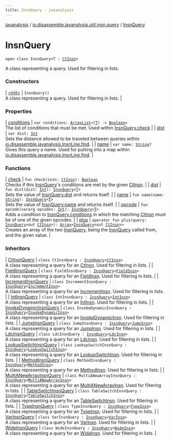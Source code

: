 ```yaml
---
title: InsnQuery - javanalysis
---
```


[javanalysis](../../index.html) / [io.disassemble.javanalysis.util.insn.query](../index.html) / [InsnQuery](./index.html)

# InsnQuery

`open class InsnQuery<T : `[`CtInsn`](../../io.disassemble.javanalysis.insn/-ct-insn/index.html)`>`

A class representing a query.
Used for filtering in lists.

### Constructors

| [&lt;init&gt;](-init-.html) | `InsnQuery()`<br>A class representing a query. Used for filtering in lists. |

### Properties

| [conditions](conditions.html) | `var conditions: `[`ArrayList`](https://kotlinlang.org/api/latest/jvm/stdlib/kotlin.collections/-array-list/index.html)`<(`[`T`](index.html#T)`) -> `[`Boolean`](https://kotlinlang.org/api/latest/jvm/stdlib/kotlin/-boolean/index.html)`>`<br>The list of conditions that must be met. Used within [InsnQuery.check](check.html) |
| [dist](dist.html) | `var dist: `[`Int`](https://kotlinlang.org/api/latest/jvm/stdlib/kotlin/-int/index.html)<br>Sets the distance allowed to be traveled between queries within [io.disassemble.javanalysis.InsnLine.find](../../io.disassemble.javanalysis/-insn-line/find.html). |
| [name](name.html) | `var name: `[`String`](https://kotlinlang.org/api/latest/jvm/stdlib/kotlin/-string/index.html)`?`<br>Gives this query a name. Used for putting into a map within [io.disassemble.javanalysis.InsnLine.find](../../io.disassemble.javanalysis/-insn-line/find.html). |

### Functions

| [check](check.html) | `fun check(insn: `[`CtInsn`](../../io.disassemble.javanalysis.insn/-ct-insn/index.html)`): `[`Boolean`](https://kotlinlang.org/api/latest/jvm/stdlib/kotlin/-boolean/index.html)<br>Checks if this [InsnQuery](./index.html)'s conditions are met by the given [CtInsn](../../io.disassemble.javanalysis.insn/-ct-insn/index.html). |
| [dist](dist.html) | `fun dist(dist: `[`Int`](https://kotlinlang.org/api/latest/jvm/stdlib/kotlin/-int/index.html)`): `[`InsnQuery`](./index.html)`<`[`T`](index.html#T)`>`<br>Sets the value of [InsnQuery.dist](dist.html) and returns itself. |
| [name](name.html) | `fun name(name: `[`String`](https://kotlinlang.org/api/latest/jvm/stdlib/kotlin/-string/index.html)`): `[`InsnQuery`](./index.html)`<`[`T`](index.html#T)`>`<br>Sets the value of [InsnQuery.name](name.html) and returns itself. |
| [opcode](opcode.html) | `fun opcode(vararg opcodes: `[`Int`](https://kotlinlang.org/api/latest/jvm/stdlib/kotlin/-int/index.html)`): `[`InsnQuery`](./index.html)`<`[`T`](index.html#T)`>`<br>Adds a condition to [InsnQuery.conditions](conditions.html) in which the matching [CtInsn](../../io.disassemble.javanalysis.insn/-ct-insn/index.html) must be of one of the given opcodes. |
| [plus](plus.html) | `operator fun plus(query: `[`InsnQuery`](./index.html)`<out `[`CtInsn`](../../io.disassemble.javanalysis.insn/-ct-insn/index.html)`>): `[`Array`](https://kotlinlang.org/api/latest/jvm/stdlib/kotlin/-array/index.html)`<`[`InsnQuery`](./index.html)`<out `[`CtInsn`](../../io.disassemble.javanalysis.insn/-ct-insn/index.html)`>>`<br>Creates an array of the two [InsnQuery](./index.html), being the [InsnQuery](./index.html) called from, and the given value. |

### Inheritors

| [CtInsnQuery](../-ct-insn-query/index.html) | `class CtInsnQuery : `[`InsnQuery`](./index.html)`<`[`CtInsn`](../../io.disassemble.javanalysis.insn/-ct-insn/index.html)`>`<br>A class representing a query for an [CtInsn](../../io.disassemble.javanalysis.insn/-ct-insn/index.html). Used for filtering in lists. |
| [FieldInsnQuery](../-field-insn-query/index.html) | `class FieldInsnQuery : `[`InsnQuery`](./index.html)`<`[`FieldInsn`](../../io.disassemble.javanalysis.insn/-field-insn/index.html)`>`<br>A class representing a query for an [FieldInsn](../../io.disassemble.javanalysis.insn/-field-insn/index.html). Used for filtering in lists. |
| [IncrementInsnQuery](../-increment-insn-query/index.html) | `class IncrementInsnQuery : `[`InsnQuery`](./index.html)`<`[`IncrementInsn`](../../io.disassemble.javanalysis.insn/-increment-insn/index.html)`>`<br>A class representing a query for an [IncrementInsn](../../io.disassemble.javanalysis.insn/-increment-insn/index.html). Used for filtering in lists. |
| [IntInsnQuery](../-int-insn-query/index.html) | `class IntInsnQuery : `[`InsnQuery`](./index.html)`<`[`IntInsn`](../../io.disassemble.javanalysis.insn/-int-insn/index.html)`>`<br>A class representing a query for an [IntInsn](../../io.disassemble.javanalysis.insn/-int-insn/index.html). Used for filtering in lists. |
| [InvokeDynamicInsnQuery](../-invoke-dynamic-insn-query/index.html) | `class InvokeDynamicInsnQuery : `[`InsnQuery`](./index.html)`<`[`InvokeDynamicInsn`](../../io.disassemble.javanalysis.insn/-invoke-dynamic-insn/index.html)`>`<br>A class representing a query for an [InvokeDynamicInsn](../../io.disassemble.javanalysis.insn/-invoke-dynamic-insn/index.html). Used for filtering in lists. |
| [JumpInsnQuery](../-jump-insn-query/index.html) | `class JumpInsnQuery : `[`InsnQuery`](./index.html)`<`[`JumpInsn`](../../io.disassemble.javanalysis.insn/-jump-insn/index.html)`>`<br>A class representing a query for an [JumpInsn](../../io.disassemble.javanalysis.insn/-jump-insn/index.html). Used for filtering in lists. |
| [LdcInsnQuery](../-ldc-insn-query/index.html) | `class LdcInsnQuery : `[`InsnQuery`](./index.html)`<`[`LdcInsn`](../../io.disassemble.javanalysis.insn/-ldc-insn/index.html)`>`<br>A class representing a query for an [LdcInsn](../../io.disassemble.javanalysis.insn/-ldc-insn/index.html). Used for filtering in lists. |
| [LookupSwitchInsnQuery](../-lookup-switch-insn-query/index.html) | `class LookupSwitchInsnQuery : `[`InsnQuery`](./index.html)`<`[`LookupSwitchInsn`](../../io.disassemble.javanalysis.insn/-lookup-switch-insn/index.html)`>`<br>A class representing a query for an [LookupSwitchInsn](../../io.disassemble.javanalysis.insn/-lookup-switch-insn/index.html). Used for filtering in lists. |
| [MethodInsnQuery](../-method-insn-query/index.html) | `class MethodInsnQuery : `[`InsnQuery`](./index.html)`<`[`MethodInsn`](../../io.disassemble.javanalysis.insn/-method-insn/index.html)`>`<br>A class representing a query for an [MethodInsn](../../io.disassemble.javanalysis.insn/-method-insn/index.html). Used for filtering in lists. |
| [MultiANewArrayInsnQuery](../-multi-a-new-array-insn-query/index.html) | `class MultiANewArrayInsnQuery : `[`InsnQuery`](./index.html)`<`[`MultiANewArrayInsn`](../../io.disassemble.javanalysis.insn/-multi-a-new-array-insn/index.html)`>`<br>A class representing a query for an [MultiANewArrayInsn](../../io.disassemble.javanalysis.insn/-multi-a-new-array-insn/index.html). Used for filtering in lists. |
| [TableSwitchInsnQuery](../-table-switch-insn-query/index.html) | `class TableSwitchInsnQuery : `[`InsnQuery`](./index.html)`<`[`TableSwitchInsn`](../../io.disassemble.javanalysis.insn/-table-switch-insn/index.html)`>`<br>A class representing a query for an [TableSwitchInsn](../../io.disassemble.javanalysis.insn/-table-switch-insn/index.html). Used for filtering in lists. |
| [TypeInsnQuery](../-type-insn-query/index.html) | `class TypeInsnQuery : `[`InsnQuery`](./index.html)`<`[`TypeInsn`](../../io.disassemble.javanalysis.insn/-type-insn/index.html)`>`<br>A class representing a query for an [TypeInsn](../../io.disassemble.javanalysis.insn/-type-insn/index.html). Used for filtering in lists. |
| [VarInsnQuery](../-var-insn-query/index.html) | `class VarInsnQuery : `[`InsnQuery`](./index.html)`<`[`VarInsn`](../../io.disassemble.javanalysis.insn/-var-insn/index.html)`>`<br>A class representing a query for an [VarInsn](../../io.disassemble.javanalysis.insn/-var-insn/index.html). Used for filtering in lists. |
| [WideInsnQuery](../-wide-insn-query/index.html) | `class WideInsnQuery : `[`InsnQuery`](./index.html)`<`[`WideInsn`](../../io.disassemble.javanalysis.insn/-wide-insn/index.html)`>`<br>A class representing a query for an [WideInsn](../../io.disassemble.javanalysis.insn/-wide-insn/index.html). Used for filtering in lists. |

